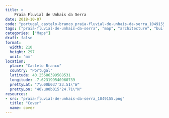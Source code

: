 ```yaml
---
title: > 
    Praia Fluvial de Unhais da Serra
date: 2018-10-07
code: "portugal_castelo-branco_praia-fluvial-de-unhais-da-serra_1049155"
tags: ["praia-fluvial-de-unhais-da-serra", "map", "architecture", "buildings", "Castelo Branco", "Portugal"]
categories: ["Maps"]
draft: false
format:
  width: 210
  height: 297
  unit: 'mm'
location:
  place: "Castelo Branco"
  country: "Portugal"
  latitude: 40.25686399588531
  longitude: -7.623199540960739
  prettyLat: "7\u00b037'23.51\"W"
  prettyLon: "40\u00b015'24.71\"N"
resources:
- src: "praia-fluvial-de-unhais-da-serra_1049155.png"
  title: "Cover"
  name: cover
---
```

